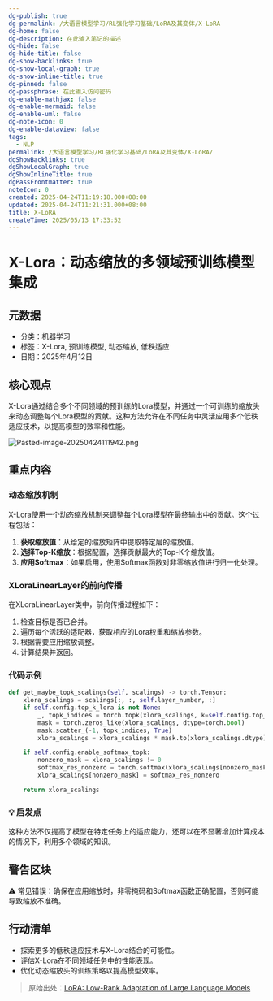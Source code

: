 ```yaml
---
dg-publish: true
dg-permalink: /大语言模型学习/RL强化学习基础/LoRA及其变体/X-LoRA
dg-home: false
dg-description: 在此输入笔记的描述
dg-hide: false
dg-hide-title: false
dg-show-backlinks: true
dg-show-local-graph: true
dg-show-inline-title: true
dg-pinned: false
dg-passphrase: 在此输入访问密码
dg-enable-mathjax: false
dg-enable-mermaid: false
dg-enable-uml: false
dg-note-icon: 0
dg-enable-dataview: false
tags:
  - NLP
permalink: /大语言模型学习/RL强化学习基础/LoRA及其变体/X-LoRA/
dgShowBacklinks: true
dgShowLocalGraph: true
dgShowInlineTitle: true
dgPassFrontmatter: true
noteIcon: 0
created: 2025-04-24T11:19:18.000+08:00
updated: 2025-04-24T11:21:31.000+08:00
title: X-LoRA
createTime: 2025/05/13 17:33:52
---
```




# X-Lora：动态缩放的多领域预训练模型集成

## 元数据
- 分类：机器学习
- 标签：X-Lora, 预训练模型, 动态缩放, 低秩适应
- 日期：2025年4月12日


## 核心观点
X-Lora通过结合多个不同领域的预训练的Lora模型，并通过一个可训练的缩放头来动态调整每个Lora模型的贡献。这种方法允许在不同任务中灵活应用多个低秩适应技术，以提高模型的效率和性能。

![Pasted-image-20250424111942.png](/img/user/%E9%99%84%E4%BB%B6/Pasted%20image%2020250424111942.png)


## 重点内容

### 动态缩放机制
X-Lora使用一个动态缩放机制来调整每个Lora模型在最终输出中的贡献。这个过程包括：

1. **获取缩放值**：从给定的缩放矩阵中提取特定层的缩放值。
2. **选择Top-K缩放**：根据配置，选择贡献最大的Top-K个缩放值。
3. **应用Softmax**：如果启用，使用Softmax函数对非零缩放值进行归一化处理。


### XLoraLinearLayer的前向传播
在XLoraLinearLayer类中，前向传播过程如下：

1. 检查目标是否已合并。
2. 遍历每个活跃的适配器，获取相应的Lora权重和缩放参数。
3. 根据需要应用缩放调整。
4. 计算结果并返回。


### 代码示例
```python
def get_maybe_topk_scalings(self, scalings) -> torch.Tensor:
    xlora_scalings = scalings[:, :, self.layer_number, :]
    if self.config.top_k_lora is not None:
        _, topk_indices = torch.topk(xlora_scalings, k=self.config.top_k_lora, dim=-1)
        mask = torch.zeros_like(xlora_scalings, dtype=torch.bool)
        mask.scatter_(-1, topk_indices, True)
        xlora_scalings = xlora_scalings * mask.to(xlora_scalings.dtype)

    if self.config.enable_softmax_topk:
        nonzero_mask = xlora_scalings != 0
        softmax_res_nonzero = torch.softmax(xlora_scalings[nonzero_mask], dim=-1)
        xlora_scalings[nonzero_mask] = softmax_res_nonzero

    return xlora_scalings
```


### 💡 启发点
这种方法不仅提高了模型在特定任务上的适应能力，还可以在不显著增加计算成本的情况下，利用多个领域的知识。


## 警告区块
⚠️ 常见错误：确保在应用缩放时，非零掩码和Softmax函数正确配置，否则可能导致缩放不准确。


## 行动清单
- 探索更多的低秩适应技术与X-Lora结合的可能性。
- 评估X-Lora在不同领域任务中的性能表现。
- 优化动态缩放头的训练策略以提高模型效率。

> 原始出处：[LoRA: Low-Rank Adaptation of Large Language Models](https://example.com)
